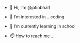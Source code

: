 - 👋 Hi, I’m @jatinbhai1
- 👀 I’m interested in ...coding
- 🌱 I’m currently learning in school

- 📫 How to reach me ...

<!---
jatinbhai1/jatinbhai1 is a ✨ special ✨ repository because its `README.md` (this file) appears on your GitHub profile.
You can click the Preview link to take a look at your changes.
--->
